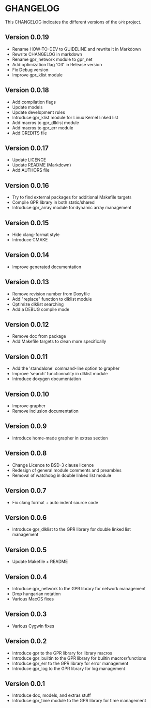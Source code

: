 # GHANGELOG

This CHANGELOG indicates the different versions of the `GPR` project.

## Version 0.0.19

- Rename HOW-TO-DEV to GUIDELINE and rewrite it in Markdown
- Rewrite CHANGELOG in markdown
- Rename gpr_network module to gpr_net
- Add optimization flag 'O3' in Release version
- Fix Debug version
- Improve gpr_klist module

## Version 0.0.18

- Add compilation flags
- Update models
- Update development rules
- Introduce gpr_klist module for Linux Kernel linked list
- Add macros to gpr_dlklist module
- Add macros to gpr_err module
- Add CREDITS file

## Version 0.0.17

- Update LICENCE
- Update README (Markdown)
- Add AUTHORS file

## Version 0.0.16

- Try to find external packages for additional Makefile targets
- Compile GPR library in both static/shared
- Introduce gpr_array module for dynamic array management

## Version 0.0.15

- Hide clang-format style
- Introduce CMAKE

## Version 0.0.14

- Improve generated documentation

## Version 0.0.13

- Remove revision number from Doxyfile
- Add "replace" function to dlklist module
- Optimize dlklist searching
- Add a DEBUG compile mode

## Version 0.0.12

- Remove doc from package
- Add Makefile targets to clean more specifically

## Version 0.0.11

- Add the 'standalone' command-line option to grapher
- Improve 'search' functionnality in dlklist module
- Introduce doxygen documentation

## Version 0.0.10

- Improve grapher
- Remove inclusion documentation

## Version 0.0.9

- Introduce home-made grapher in extras section

## Version 0.0.8

- Change Licence to BSD-3 clause licence
- Redesign of general module comments and preambles
- Removal of watchdog in double linked list module

## Version 0.0.7

- Fix clang format + auto indent source code

## Version 0.0.6

- Introduce gpr_dlklist to the GPR library for double linked list management

## Version 0.0.5

- Update Makefile + README

## Version 0.0.4

- Introduce gpr_network to the GPR library for network management
- Drop hungarian notation
- Various MacOS fixes

## Version 0.0.3

- Various Cygwin fixes

## Version 0.0.2

- Introduce gpr to the GPR library for library macros
- Introduce gpr_builtin to the GPR library for builtin macros/functions
- Introduce gpr_err to the GPR library for error management
- Introduce gpr_log to the GPR library for log management

## Version 0.0.1

- Introduce doc, models, and extras stuff
- Introduce gpr_time module to the GPR library for time management

